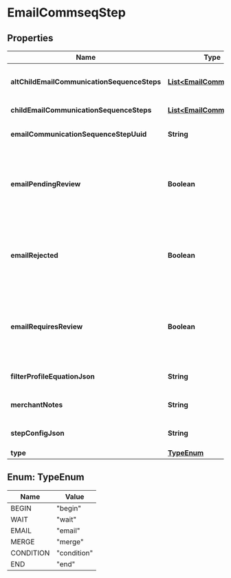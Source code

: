 

# EmailCommseqStep


## Properties

| Name | Type | Description | Notes |
|------------ | ------------- | ------------- | -------------|
|**altChildEmailCommunicationSequenceSteps** | [**List&lt;EmailCommseqStep&gt;**](EmailCommseqStep.md) | Array of child steps for the alternate path |  [optional] |
|**childEmailCommunicationSequenceSteps** | [**List&lt;EmailCommseqStep&gt;**](EmailCommseqStep.md) | Array of child steps |  [optional] |
|**emailCommunicationSequenceStepUuid** | **String** | Email commseq step UUID |  [optional] |
|**emailPendingReview** | **Boolean** | True if the content of the email associated with this step is pending review by UltraCart |  [optional] |
|**emailRejected** | **Boolean** | True if the content of the email associated with this step was rejected during review by UltraCart |  [optional] |
|**emailRequiresReview** | **Boolean** | True if the content of the email associated with this step requires review by UltraCart |  [optional] |
|**filterProfileEquationJson** | **String** | Filter profile equation JSON |  [optional] |
|**merchantNotes** | **String** | Internal merchant notes |  [optional] |
|**stepConfigJson** | **String** | Arbitrary Configuration for a step |  [optional] |
|**type** | [**TypeEnum**](#TypeEnum) | Type of step |  [optional] |



## Enum: TypeEnum

| Name | Value |
|---- | -----|
| BEGIN | &quot;begin&quot; |
| WAIT | &quot;wait&quot; |
| EMAIL | &quot;email&quot; |
| MERGE | &quot;merge&quot; |
| CONDITION | &quot;condition&quot; |
| END | &quot;end&quot; |



